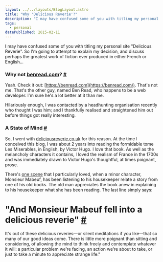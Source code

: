 ```yaml
---
layout: ../../layouts/BlogLayout.astro
title: "Why 'Delicious Reverie'?"
description: "I may have confused some of you with titling my personal site. So I'm going to attempt to explain my decision and discuss perhaps the greatest work of fiction ever produced in either French or English..."
tags: 
  - personal
datePublished: 2015-02-11
---
```

I may have confused some of you with titling my personal site "Delicious Reverie". So I'm going to attempt to explain my decision, and discuss perhaps the greatest work of fiction ever produced in either French or English...

### Why not [benread.com](http://benread.com/)? [#](https://deliciousreverie.co.uk/posts/why-delicious-reverie/#why-not-benread.com)

Yeah. Check it out: [https://benread.com](https://benread.com/). That's not me. That's the other guy, named Ben Read, who happens to be a web developer. I'm sure he's a lot better at it than me.

Hilariously enough, I was contacted by a headhunting organisation recently who thought I was him; and I thankfully realised and straightened him out before things got really interesting.

### A State of Mind [#](https://deliciousreverie.co.uk/posts/why-delicious-reverie/#a-state-of-mind)

So, I went with [deliciousreverie.co.uk](http://deliciousreverie.co.uk/) for this reason. At the time I conceived this blog, I was about 2 years into reading the formidable tome Les Miserables, in English, by Victor Hugo. I love that book. As well as the melancholy characters it contains, I loved the realism of France in the 1700s and was immediately drawn to Victor Hugo's thoughtful, at times poignant, prose.

There's [one scene](https://books.google.co.uk/books?id=CNTT12PLXeEC&lpg=PP1&dq=les%20miserables%20victor%20hugo&pg=PA599#v=onepage&q=les%20miserables%20victor%20hugo&f=false) that I particularly loved, when a minor character, Monsieur Mabeuf, has been listening to his housekeeper relate a story from one of his old books. The old man appreciates the book anew in explaining to his housekeeper what she has been reading. The last line simply says:

# "And Monsieur Mabeuf fell into a delicious reverie" [#](https://deliciousreverie.co.uk/posts/why-delicious-reverie/#%22and-monsieur-mabeuf-fell-into-a-delicious-reverie%22)

It's out of these delicious reveries—or silent meditations if you like—that so many of our good ideas come. There is little more poignant than sitting and considering, of allowing the mind to think freely and contemplate whatever it will: a particular problem we're facing, an action we're about to take, or just to take a minute to appreciate strange life."